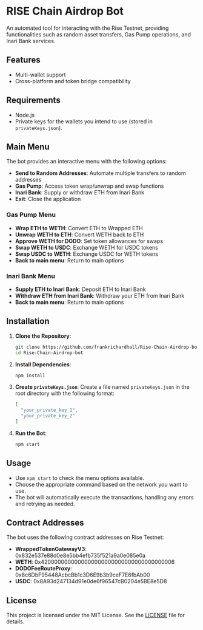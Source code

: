 # RISE Chain Airdrop Bot
An automated tool for interacting with the Rise Testnet, providing functionalities such as random asset transfers, Gas Pump operations, and Inari Bank services.

## Features
- Multi-wallet support
- Cross-platform and token bridge compatibility

## Requirements

- Node.js
- Private keys for the wallets you intend to use (stored in `privateKeys.json`).

## Main Menu

The bot provides an interactive menu with the following options:

- **Send to Random Addresses**: Automate multiple transfers to random addresses
- **Gas Pump**: Access token wrap/unwrap and swap functions
- **Inari Bank**: Supply or withdraw ETH from Inari Bank
- **Exit**: Close the application

### Gas Pump Menu

- **Wrap ETH to WETH**: Convert ETH to Wrapped ETH
- **Unwrap WETH to ETH**: Convert WETH back to ETH
- **Approve WETH for DODO**: Set token allowances for swaps
- **Swap WETH to USDC**: Exchange WETH for USDC tokens
- **Swap USDC to WETH**: Exchange USDC for WETH tokens
- **Back to main menu**: Return to main options

### Inari Bank Menu

- **Supply ETH to Inari Bank**: Deposit ETH to Inari Bank
- **Withdraw ETH from Inari Bank**: Withdraw your ETH from Inari Bank
- **Back to main menu**: Return to main options

## Installation

1. **Clone the Repository**:

   ```bash
   git clone https://github.com/frankrichardhall/Rise-Chain-Airdrop-bot.git
   cd Rise-Chain-Airdrop-bot
   ```

2. **Install Dependencies**:

   ```bash
   npm install
   ```

3. **Create `privateKeys.json`**:
   Create a file named `privateKeys.json` in the root directory with the following format:

   ```json
   [
     "your_private_key_1",
     "your_private_key_2"
   ]
   ```

4. **Run the Bot**:

   ```bash
   npm start
   ```

## Usage

- Use `npm start` to check the menu options available.
- Choose the appropriate command based on the network you want to use.
- The bot will automatically execute the transactions, handling any errors and retrying as needed.


## Contract Addresses

The bot uses the following contract addresses on Rise Testnet:

- **WrappedTokenGatewayV3**: 0x832e537e88d0e8e5bb4efb735f521a9a0e085e0a
- **WETH**: 0x4200000000000000000000000000000000000006
- **DODOFeeRouteProxy**: 0x8c6DbF95448AcbcBb1c3D6E9b3b9ceF7E6fbAb00
- **USDC**: 0x8A93d247134d91e0de6f96547cB0204e5BE8e5D8

## License

This project is licensed under the MIT License. See the [LICENSE](LICENSE) file for details.
 
 
 
 
 
 
 
 
 
 
 
 
 
 
 
